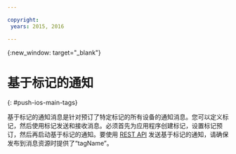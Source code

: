 ```yaml
---

copyright:
 years: 2015, 2016

---
```


{:new_window: target="_blank"}
# 基于标记的通知 
{: #push-ios-main-tags}


基于标记的通知消息是针对预订了特定标记的所有设备的通知消息。您可以定义标记，然后使用标记发送和接收消息。必须首先为应用程序创建标记，设置标记预订，然后再启动基于标记的通知。要使用 [REST API](https://mobile.{DomainName}/imfpushrestapidocs/) 发送基于标记的通知，请确保发布到消息资源时提供了“tagName”。 
